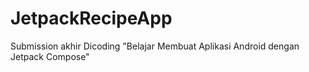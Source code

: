 # JetpackRecipeApp
Submission akhir Dicoding "Belajar Membuat Aplikasi Android dengan Jetpack Compose"
